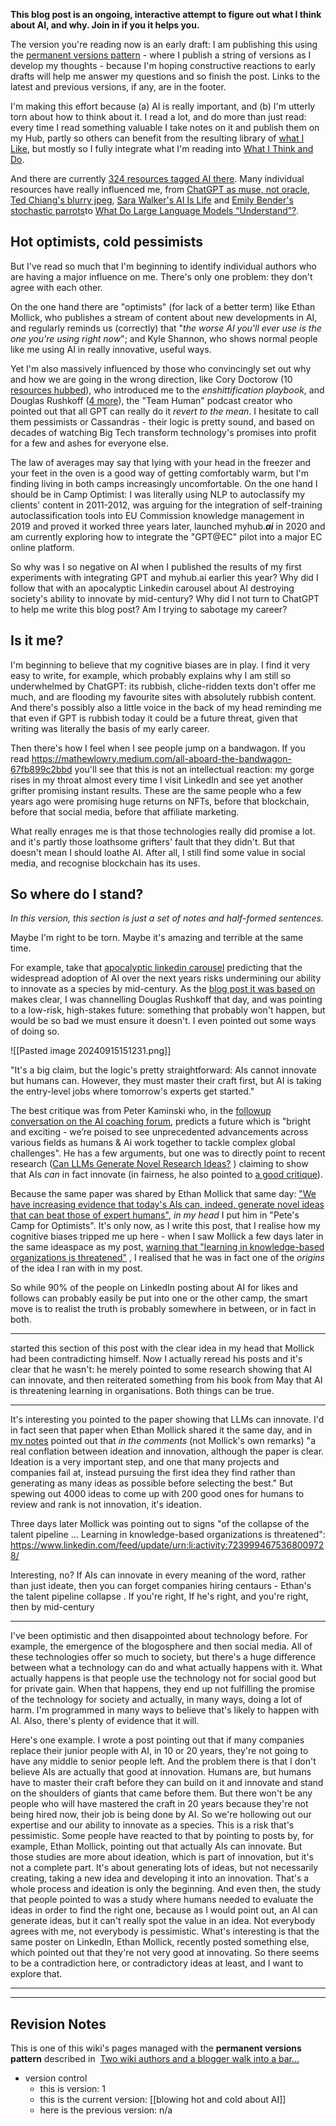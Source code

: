 **This blog post is an ongoing, interactive attempt to figure out what I think about AI, and why. Join in if you it helps you.** 

The version you're reading now is an early draft: I am publishing this using the [permanent versions pattern](https://mathewlowry.medium.com/two-wiki-authors-and-a-blogger-walk-into-a-bar-7106c8376c6e) - where I publish a string of versions as I develop my thoughts - because I'm hoping constructive reactions to early drafts will help me answer my questions and so finish the post. Links to the latest and previous versions, if any, are in the footer.

I'm making this effort because (a) AI is really important, and (b) I'm utterly torn about how to think about it. I read a lot, and do more than just read: every time I read something valuable I take notes on it and publish them on my Hub, partly so others can benefit from the resulting library of [what I Like](https://myhub.ai/@mathewlowry/?quality=all&types=like&timeframe=anytime), but mostly so I fully integrate what I'm reading into [What I Think and Do](https://myhub.ai/@mathewlowry/?quality=all&types=do&types=think&timeframe=anytime). 

And there are currently [324 resources tagged AI there](https://myhub.ai/@mathewlowry/?tags=ai&types=like&types=do&types=think&timeframe=anytime&quality=all). Many individual resources have really influenced me, from [ChatGPT as muse, not oracle](https://www.geoffreylitt.com/2023/02/26/llm-as-muse-not-oracle.html?utm_source=pocket_saves), [Ted Chiang's blurry jpeg](https://www.newyorker.com/tech/annals-of-technology/chatgpt-is-a-blurry-jpeg-of-the-web?utm_source=pocket_saves), [Sara Walker's AI Is Life](https://www.noemamag.com/ai-is-life/) and [Emily Bender's stochastic parrots](https://nymag.com/intelligencer/article/ai-artificial-intelligence-chatbots-emily-m-bender.html?utm_source=pocket_saves)to  [What Do Large Language Models “Understand”?](https://towardsdatascience.com/what-do-large-language-models-understand-befdb4411b77). 
## Hot optimists, cold pessimists

But I've read so much that I'm beginning to identify individual authors who are having a major influence on me. There's only one problem: they don't agree with each other. 

On the one hand there are "optimists" (for lack of a better term) like Ethan Mollick, who publishes a stream of content about new developments in AI, and regularly reminds us (correctly) that "*the worse AI you'll ever use is the one you're using right now*"; and Kyle Shannon, who shows normal people like me using AI in really innovative, useful ways. 

Yet I'm also massively influenced by those who convincingly set out why and how we are going in  the wrong direction, like Cory Doctorow (10 [resources hubbed](https://myhub.ai/@mathewlowry/?tags=cory+doctorow&types=like&types=do&types=think&timeframe=anytime&quality=all)), who introduced me to the *enshittification playbook*, and Douglas Rushkoff ([4 more](https://myhub.ai/@mathewlowry/?tags=douglas+rushkoff&types=like&types=do&types=think&timeframe=anytime&quality=all)), the "Team Human" podcast creator who pointed out that all GPT can really do it *revert to the mean*.  I hesitate to call them pessimists or Cassandras - their logic is pretty sound, and based on decades of watching Big Tech transform technology's promises into profit for a few and ashes for everyone else.

The law of averages may say that lying with your head in the freezer and your feet in the oven is  a good way of getting comfortably warm, but I'm finding living in both camps increasingly uncomfortable. On the one hand I should be in Camp Optimist: I was literally using NLP to autoclassify my clients' content in 2011-2012, was arguing for the integration of self-training autoclassification tools into EU Commission knowledge management in 2019 and proved it worked three years later, launched myhub.***ai*** in 2020 and am currently exploring how to integrate the "GPT@EC" pilot into a major EC online platform.

So why was I so negative on AI when I published the results of my first experiments with integrating GPT and myhub.ai earlier this year? Why did I follow that with an apocalyptic Linkedin carousel about AI destroying society's ability to innovate by mid-century? Why did I not turn to ChatGPT to help me write this blog post? Am I trying to sabotage my career?

## Is it me?

I'm beginning to believe that my cognitive biases are in play.  I find it very easy to write, for example, which probably explains why I am still so underwhelmed by ChatGPT: its rubbish, cliche-ridden texts don't offer me much, and are flooding my favourite sites with absolutely rubbish content. And there's possibly also a little voice in the back of my head reminding me that even if GPT is rubbish today it could be a future threat, given that writing was literally the basis of my early career.

Then there's how I feel when I see people jump on a bandwagon. If you read https://mathewlowry.medium.com/all-aboard-the-bandwagon-67fb899c2bbd you'll see that this is not an intellectual reaction: my gorge rises in my throat almost every time I visit LinkedIn and see yet another grifter promising instant results. These are the same people who a few years ago were promising huge returns on NFTs, before that blockchain, before that social media, before that affiliate marketing. 

What really enrages me is that those technologies really did promise a lot. and it's partly those loathsome grifters' fault that they didn't. But that doesn't mean I should loathe AI. After all, I still find some value in social media, and recognise blockchain has its uses. 

## So where do I stand?

*In this version, this section is just a set of notes and half-formed sentences.*

Maybe I'm right to be torn. Maybe it's amazing and terrible at the same time. 

For example, take that [apocalyptic linkedin carousel](https://www.linkedin.com/feed/update/urn:li:activity:7233773857080250368/) predicting that the widespread adoption of AI over the next years risks undermining our ability to innovate as a species by mid-century. As the [blog post it was based on](https://mathewlowry.medium.com/cultivate-your-creativity-to-survive-ai-eb07e5db1759) makes clear, I was channelling Douglas Rushkoff that day, and was pointing to a low-risk, high-stakes future: something that probably won't happen, but would be so bad we must ensure it doesn't. I even pointed out some ways of doing so.

![[Pasted image 20240915151231.png]]

"It's a big claim, but the logic's pretty straightforward: AIs cannot innovate but humans can. However, they must master their craft first, but AI is taking the entry-level jobs where tomorrow's experts get started."

The best critique was from Peter Kaminski who, in the [followup conversation on the AI coaching forum](https://hub.aicoaching.forum/t/ai-optimism-v-pessimism/31?u=mathewlowry), predicts a future which is "bright and exciting - we’re poised to see unprecedented advancements across various fields as humans & Ai work together to tackle complex global challenges". He has a few arguments, but one was to directly point to recent research ([Can LLMs Generate Novel Research Ideas?](https://arxiv.org/abs/2409.04109) ) claiming to show that AIs *can* in fact innovate (in fairness, he also pointed to [a good critique](https://x.com/colin_fraser/status/1833953195430719744)). 

Because the same paper was shared by Ethan Mollick that same day: ["We have increasing evidence that today's AIs can, indeed, generate novel ideas that can beat those of expert humans"](https://www.linkedin.com/posts/emollick_we-have-increasing-evidence-that-todays-activity-7238957034337898497-ALgX/),  *in my head* I put him in "Pete's Camp for Optimists". It's only now, as I write this post, that I realise how my cognitive biases tripped me up here - when I saw Mollick a few days later in the same ideaspace as my post, [warning that "learning in knowledge-based organizations is threatened"](https://www.linkedin.com/feed/update/urn:li:activity:7239994675368009728/) , I realised that he was in fact one of the *origins* of the idea I ran with in my post.

So while 90% of the people on LinkedIn posting about AI for likes and follows can probably easily be put into one or the other camp, the smart move is to realist the truth is probably somewhere in between, or in fact in both.

---


started this section of this post with the clear idea in my head that Mollick had been contradicting himself. Now I actually reread his posts and it's clear that he wasn't: he merely pointed to some research showing that AI can innovate, and then reiterated something from his book from May that AI is threatening learning in organisations. Both things can be true.

---


It's interesting you pointed to the paper showing that LLMs can innovate. I'd in fact seen that paper when Ethan Mollick shared it the same day, and in [my notes](https://myhub.ai/items/240904109-can-llms-generate-novel-research-ideas-a-large-scale-human-study-with-100-nlp-researchers) pointed out that *in the comments* (not Mollick's own remarks) "a real conflation between ideation and innovation, although the paper is clear. Ideation is a very important step, and one that many projects and companies fail at, instead pursuing the first idea they find rather than generating as many ideas as possible before selecting the best." But spewing out 4000 ideas to come up with 200 good ones for humans to review and rank is not innovation, it's ideation.

Three days later Mollick was pointing out to signs "of the collapse of the talent pipeline ... Learning in knowledge-based organizations is threatened": https://www.linkedin.com/feed/update/urn:li:activity:7239994675368009728/

Interesting, no? If AIs can innovate in every meaning of the word, rather than just ideate, then you can forget companies hiring centaurs - Ethan's the talent pipeline collapse . 
If you're right, 
If he's right, and you're right, then by mid-century 


---
I've been optimistic and then disappointed about technology before. For example, the emergence of the blogosphere and then social media. All of these technologies offer so much to society, but there's a huge difference between what a technology can do and what actually happens with it. What actually happens is that people use the technology not for social good but for private gain. When that happens, they end up not fulfilling the promise of the technology for society and actually, in many ways, doing a lot of harm. I'm programmed in many ways to believe that's likely to happen with AI. Also, there's plenty of evidence that it will. 


Here's one example. I wrote a post pointing out that if many companies replace their junior people with AI, in 10 or 20 years, they're not going to have any middle to senior people left. And the problem there is that I don't believe AIs are actually that good at innovation. Humans are, but humans have to master their craft before they can build on it and innovate and stand on the shoulders of giants that came before them. But there won't be any people who will have mastered the craft in 20 years because they're not being hired now, their job is being done by AI. So we're hollowing out our expertise and our ability to innovate as a species. This is a risk that's pessimistic. Some people have reacted to that by pointing to posts by, for example, Ethan Mollick, pointing out that actually AIs can innovate. But those studies are more about ideation, which is part of innovation, but it's not a complete part. It's about generating lots of ideas, but not necessarily creating, taking a new idea and developing it into an innovation. That's a whole process and ideation is only the beginning. And even then, the study that people pointed to was a study where humans needed to evaluate the ideas in order to find the right one, because as I would point out, an AI can generate ideas, but it can't really spot the value in an idea. Not everybody agrees with me, not everybody is pessimistic. What's interesting is that the same poster on LinkedIn, Ethan Mollick, recently posted something else, which pointed out that they're not very good at innovating. So there seems to be a contradiction here, or contradictory ideas at least, and I want to explore that.

---






---

## Revision Notes

This is one of this wiki's pages managed with the **permanent versions pattern** described in  [Two wiki authors and a blogger walk into a bar…](https://mathewlowry.medium.com/two-wiki-authors-and-a-blogger-walk-into-a-bar-7106c8376c6e)  

- version control
    - this is version: 1
    - this is the current version: [[blowing hot and cold about AI]]
    - here is the previous version: n/a

